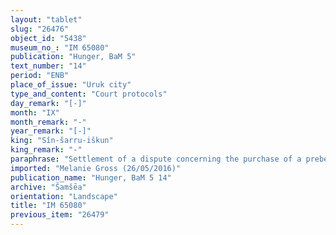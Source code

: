 ```yaml
---
layout: "tablet"
slug: "26476"
object_id: "5438"
museum_no_: "IM 65080"
publication: "Hunger, BaM 5"
text_number: "14"
period: "ENB"
place_of_issue: "Uruk city"
type_and_content: "Court protocols"
day_remark: "[-]"
month: "IX"
month_remark: "-"
year_remark: "[-]"
king: "Sîn-šarru-iškun"
king_remark: "-"
paraphrase: "Settlement of a dispute concerning the purchase of a prebend: <strong>A<sub>1</sub></strong> and <strong>A<sub>2</sub></strong> purchased the prebend of the brewer (<em>sirā&scaron;ūtu</em>) before Bēltia for 5 days, from the 20<sup>th</sup> to the 25<sup>th</sup> of [x] month, for 1 mina and 15 shekels of silver in pieces (<em>&scaron;ibirtu</em>) from <strong>B</strong>. This prebend, however, has already been purchased by <strong>C</strong> from <strong>D</strong>, with <strong>E</strong>, (if restored correctly) brother of <strong>D</strong>, being the guarantor (<em>pūtu na&scaron;&ucirc;</em>). The dispute will be settled between <strong>B</strong> and <strong>E</strong> in Ayyār (II) of the following year in favour of <strong>A<sub>1 </sub></strong>and <strong>A<sub>2</sub></strong>, while <strong>B</strong> will be charged with interest beginning with Simān (III).&nbsp; 2+ witnesses (and the scribe).<br /> &nbsp;<br /> <strong>A<sub>1</sub></strong> = Marduk/Tabnēa; <strong>A<sub>2</sub></strong> = Nab&ucirc;-u&scaron;allim/Bēl-iddin; <strong>B </strong>= Mu&scaron;ēzib-Marduk/Erība; <strong>C</strong> = Ahhēa/Erība; <strong>D</strong> = Ammēni-ilī/Nab&ucirc;-&scaron;imanni; <strong>E</strong> = Bēl-ahhē-iddin; Scribe = [&hellip;]<br /> &nbsp;"
imported: "Melanie Gross (26/05/2016)"
publication_name: "Hunger, BaM 5 14"
archive: "Šamšēa"
orientation: "Landscape"
title: "IM 65080"
previous_item: "26479"
---
```

